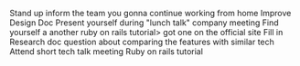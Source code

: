 Stand up inform the team you gonna continue working from home
Improve Design Doc
Present yourself during "lunch talk" company meeting
Find yourself a another ruby on rails tutorial> got one on the official site
Fill in Research doc question about comparing the features with similar tech
Attend short tech talk meeting
Ruby on rails tutorial

